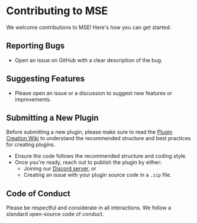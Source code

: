 # Contributing to MSE

We welcome contributions to MSE! Here's how you can get started:

## Reporting Bugs
- Open an issue on GitHub with a clear description of the bug.

## Suggesting Features
- Please open an issue or a discussion to suggest new features or improvements.

## Submitting a New Plugin

Before submitting a new plugin, please make sure to read the [Plugin Creation Wiki](https://github.com/Michaelgde/music-sheet/wiki) to understand the recommended structure and best practices for creating plugins.

- Ensure the code follows the recommended structure and coding style.
- Once you're ready, reach out to publish the plugin by either:
  - Joining our [Discord server](https://discord.gg/BqMsVZ2mR8), or
  - Creating an issue with your plugin source code in a `.zip` file.

## Code of Conduct
Please be respectful and considerate in all interactions. We follow a standard open-source code of conduct.
